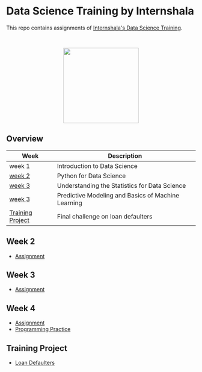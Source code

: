 # Data Science Training by Internshala

This repo contains assignments of [Internshala's Data Science Training](https://trainings.internshala.com/contest/data-science-challenge).

<br/>
<p align="center">
  <img src="https://internshala.com//static/images/internshala_og_image.jpg" height = "200px">
</p>

## Overview

| Week                                  | Description                                        |
| ------------------------------------- | -------------------------------------------------- |
| week 1                                | Introduction to Data Science                       |
| [week 2](#week-2)                     | Python for Data Science                            |
| [week 3](#week-3)                     | Understanding the Statistics for Data Science      |
| [week 3](#week-3)                     | Predictive Modeling and Basics of Machine Learning |
| [Training Project](#training-project) | Final challenge on loan defaulters                 |

## Week 2

- [Assignment](/Assignment-2)

## Week 3

- [Assignment](/Assignment-3)

## Week 4

- [Assignment](/Assignment-4)
- [Programming Practice](/Module-4)

## Training Project

- [Loan Defaulters](/Training-Project)